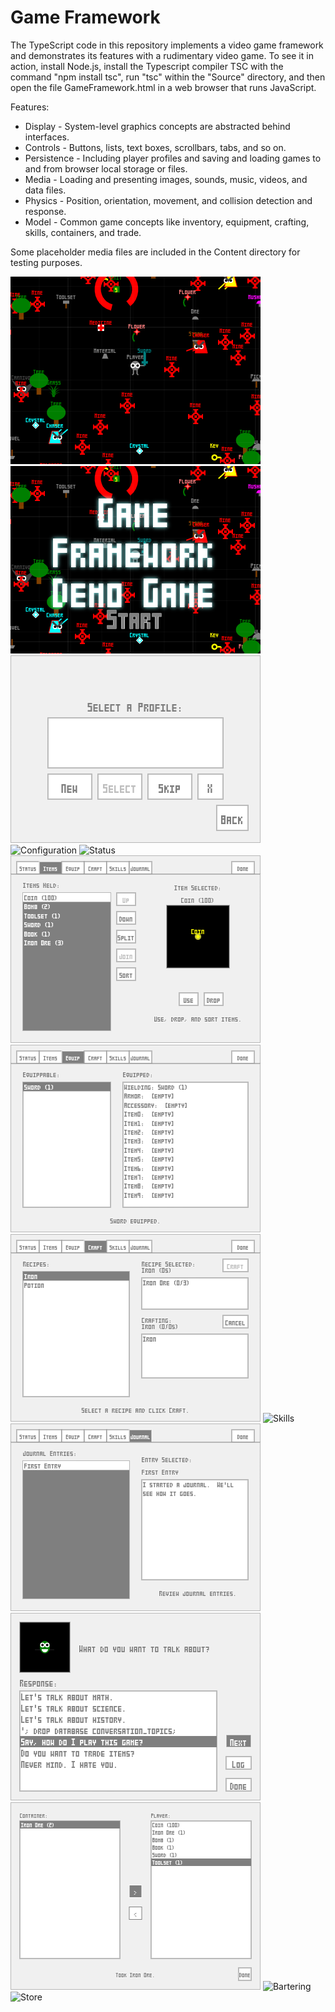 Game Framework
==============

The TypeScript code in this repository implements a video game framework and demonstrates its features with a rudimentary video game.  To see it in action, install Node.js, install the Typescript compiler TSC with the command "npm install tsc", run "tsc" within the "Source" directory, and then  open the file GameFramework.html in a web browser that runs JavaScript.

Features:

* Display - System-level graphics concepts are abstracted behind interfaces.
* Controls - Buttons, lists, text boxes, scrollbars, tabs, and so on.
* Persistence - Including player profiles and saving and loading games to and from browser local storage or files.
* Media - Loading and presenting images, sounds, music, videos, and data files.
* Physics - Position, orientation, movement, and collision detection and response.
* Model - Common game concepts like inventory, equipment, crafting, skills, containers, and trade.

Some placeholder media files are included in the Content directory for testing purposes.

![Gameplay](/Screenshots/Screenshot-Gameplay.png?raw=true "Gameplay")
![Title](/Screenshots/Screenshot-Title.png?raw=true "Title")
![Profile_Select](/Screenshots/Screenshot-Profile_Select.png?raw=true "Profile Select")
![Configuration](/Screenshots/Screenshot-Configuration.png?raw=true "Configuration")
![Status](/Screenshots/Screenshot-Status.png?raw=true "Status")
![Inventory](/Screenshots/Screenshot-Inventory.png?raw=true "Inventory")
![Equipment](/Screenshots/Screenshot-Equipment.png?raw=true "Equipment")
![Crafting](/Screenshots/Screenshot-Crafting.png?raw=true "Crafting")
![Skills](/Screenshots/Screenshot-Skills.png?raw=true "Skills")
![Journal](/Screenshots/Screenshot-Journal.png?raw=true "Journal")
![Conversation](/Screenshots/Screenshot-Conversation.png?raw=true "Conversation")
![Container](/Screenshots/Screenshot-Container.png?raw=true "Container")
![Bartering](/Screenshots/Screenshot-Bartering.png?raw=true "Bartering")
![Store](/Screenshots/Screenshot-Store.png?raw=true "Store")
